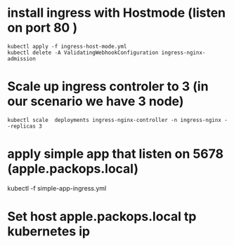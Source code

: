 # install ingress with Hostmode (listen on port 80 )
```
kubectl apply -f ingress-host-mode.yml
kubectl delete -A ValidatingWebhookConfiguration ingress-nginx-admission
```
# Scale up ingress controler to 3 (in our scenario we have 3 node)
```
kubectl scale  deployments ingress-nginx-controller -n ingress-nginx --replicas 3

```

# apply simple app that listen on 5678  (apple.packops.local)
kubectl -f simple-app-ingress.yml




# Set host  apple.packops.local tp kubernetes ip 
